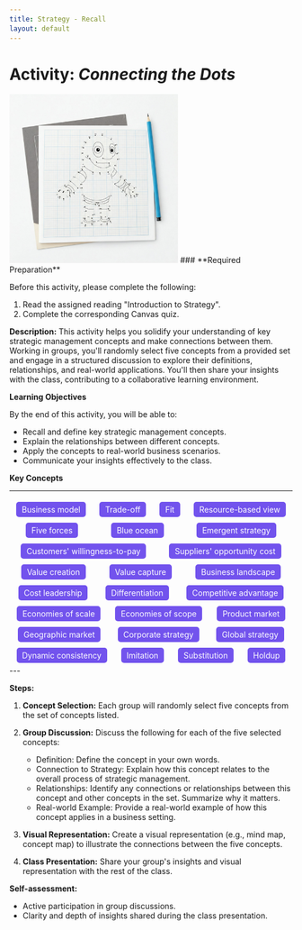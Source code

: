 ```yaml
---
title: Strategy - Recall
layout: default
---
```

# Activity: *Connecting the Dots* 

<img src="/assets/images/connect-the-dots.jpeg" alt="An image of a connect the dots drawing" width="300"/>
### **Required Preparation**

Before this activity, please complete the following:

1.  Read the assigned reading "Introduction to Strategy".
2.  Complete the corresponding Canvas quiz.



**Description:** This activity helps you solidify your understanding of key strategic management concepts and make connections between them. Working in groups, you'll randomly select five concepts from a provided set and engage in a structured discussion to explore their definitions, relationships, and real-world applications. You'll then share your insights with the class, contributing to a collaborative learning environment.

**Learning Objectives**

By the end of this activity, you will be able to:

*   Recall and define key strategic management concepts.
*   Explain the relationships between different concepts.
*   Apply the concepts to real-world business scenarios.
*   Communicate your insights effectively to the class.


**Key Concepts**

---

<div style="display: flex; flex-wrap: wrap; color: white;justify-content: space-around; width=100%">
<span style="background-color: #7253ed; padding: 5px 10px; margin: 5px; border-radius: 5px;">Business model</span>
<span style="background-color: #7253ed; padding: 5px 10px; margin: 5px; border-radius: 5px;">Trade-off</span>
<span style="background-color: #7253ed; padding: 5px 10px; margin: 5px; border-radius: 5px;">Fit</span>
<span style="background-color: #7253ed; padding: 5px 10px; margin: 5px; border-radius: 5px;"> Resource-based view </span>
<span style="background-color: #7253ed; padding: 5px 10px; margin: 5px; border-radius: 5px;"> Five forces </span>
<span style="background-color: #7253ed; padding: 5px 10px; margin: 5px; border-radius: 5px;"> Blue ocean </span>
<span style="background-color: #7253ed; padding: 5px 10px; margin: 5px; border-radius: 5px;"> Emergent strategy </span>
<span style="background-color: #7253ed; padding: 5px 10px; margin: 5px; border-radius: 5px;"> Customers' willingness-to-pay </span>
<span style="background-color: #7253ed; padding: 5px 10px; margin: 5px; border-radius: 5px;"> Suppliers' opportunity cost </span>
<span style="background-color: #7253ed; padding: 5px 10px; margin: 5px; border-radius: 5px;"> Value creation </span>
<span style="background-color: #7253ed; padding: 5px 10px; margin: 5px; border-radius: 5px;"> Value capture </span>
<span style="background-color: #7253ed; padding: 5px 10px; margin: 5px; border-radius: 5px;"> Business landscape </span>
<span style="background-color: #7253ed; padding: 5px 10px; margin: 5px; border-radius: 5px;"> Cost leadership </span>
<span style="background-color: #7253ed; padding: 5px 10px; margin: 5px; border-radius: 5px;"> Differentiation </span>
<span style="background-color: #7253ed; padding: 5px 10px; margin: 5px; border-radius: 5px;"> Competitive advantage </span>
<span style="background-color: #7253ed; padding: 5px 10px; margin: 5px; border-radius: 5px;"> Economies of scale </span>
<span style="background-color: #7253ed; padding: 5px 10px; margin: 5px; border-radius: 5px;"> Economies of scope </span>
<span style="background-color: #7253ed; padding: 5px 10px; margin: 5px; border-radius: 5px;"> Product market </span>
<span style="background-color: #7253ed; padding: 5px 10px; margin: 5px; border-radius: 5px;"> Geographic market </span>
<span style="background-color: #7253ed; padding: 5px 10px; margin: 5px; border-radius: 5px;"> Corporate strategy </span>
<span style="background-color: #7253ed; padding: 5px 10px; margin: 5px; border-radius: 5px;"> Global strategy </span>
<span style="background-color: #7253ed; padding: 5px 10px; margin: 5px; border-radius: 5px;"> Dynamic consistency </span>
<span style="background-color: #7253ed; padding: 5px 10px; margin: 5px; border-radius: 5px;"> Imitation </span>
<span style="background-color: #7253ed; padding: 5px 10px; margin: 5px; border-radius: 5px;"> Substitution </span>
<span style="background-color:#7253ed; padding: 5px 10px; margin: 5px; border-radius: 5px;"> Holdup </span>
</div>
---

**Steps:**

1.  **Concept Selection:** Each group will randomly select five concepts from the set of concepts listed.

2.  **Group Discussion:** Discuss the following for each of the five selected concepts:
    *   Definition: Define the concept in your own words.
    *   Connection to Strategy: Explain how this concept relates to the overall process of strategic management.
    *   Relationships: Identify any connections or relationships between this concept and other concepts in the set. Summarize why it matters.
    *   Real-world Example: Provide a real-world example of how this concept applies in a business setting.
3.  **Visual Representation:** Create a visual representation (e.g., mind map, concept map) to illustrate the connections between the five concepts.
4.  **Class Presentation:** Share your group's insights and visual representation with the rest of the class.

**Self-assessment:**

*   Active participation in group discussions.
*   Clarity and depth of insights shared during the class presentation.